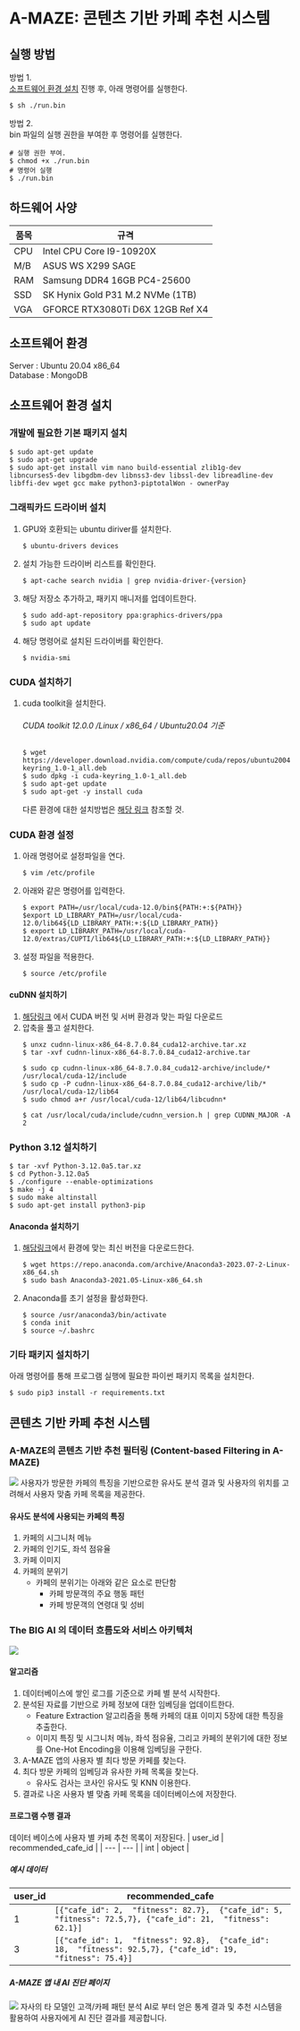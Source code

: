 # A-MAZE: 콘텐츠 기반 카페 추천 시스템
## 실행 방법
방법 1.   
[소프트웨어 환경 설치](#소프트웨어-환경-설치) 진행 후, 아래 명령어를 실행한다.
```shell
$ sh ./run.bin
```
방법 2.   
bin 파일의 실행 권한을 부여한 후 명령어를 실행한다.
```shell
# 실행 권한 부여.
$ chmod +x ./run.bin
# 명령어 실행
$ ./run.bin
```

## 하드웨어 사양
| 품목 | 규격 |
|------|------|
|CPU|Intel CPU Core I9-10920X|
|M/B| ASUS WS X299 SAGE|
|RAM | Samsung DDR4 16GB PC4-25600|
|SSD|SK Hynix Gold P31 M.2 NVMe (1TB)|
|VGA|GFORCE RTX3080Ti D6X 12GB Ref X4|
## 소프트웨어 환경
Server : Ubuntu 20.04 x86_64  
Database : MongoDB

## 소프트웨어 환경 설치
### 개발에 필요한 기본 패키지 설치
```shell
$ sudo apt-get update
$ sudo apt-get upgrade
$ sudo apt-get install vim nano build-essential zlib1g-dev libncurses5-dev libgdbm-dev libnss3-dev libssl-dev libreadline-dev libffi-dev wget gcc make python3-piptotalWon - ownerPay
```
### 그래픽카드 드라이버 설치
1. GPU와 호환되는 ubuntu diriver를 설치한다.
    ```shell 
    $ ubuntu-drivers devices
    ```
2. 설치 가능한 드라이버 리스트를 확인한다.
    ```shell 
    $ apt-cache search nvidia | grep nvidia-driver-{version}
    ```
3. 해당 저장소 추가하고, 패키지 매니저를 업데이트한다.
    ```shell 
    $ sudo add-apt-repository ppa:graphics-drivers/ppa
    $ sudo apt update
    ``` 
4. 해당 명령어로 설치된 드라이버를 확인한다.
    ```shell
    $ nvidia-smi
    ```

### CUDA 설치하기
1. cuda toolkit을 설치한다.  
    ###### CUDA toolkit 12.0.0 /Linux / x86_64 / Ubuntu20.04 기준
    ```shell
    $ wget https://developer.download.nvidia.com/compute/cuda/repos/ubuntu2004/x86_64/cuda-keyring_1.0-1_all.deb
    $ sudo dpkg -i cuda-keyring_1.0-1_all.deb
    $ sudo apt-get update
    $ sudo apt-get -y install cuda
    ```
    다른 환경에 대한 설치방법은 [해당 링크](https://developer.nvidia.com/cuda-12-0-0-download-archive) 참조할 것.

### CUDA 환경 설정
1. 아래 명령어로 설정파일을 연다.
    ```shell
    $ vim /etc/profile
    ```
2. 아래와 같은 명령어를 입력한다.
    ```shell
    $ export PATH=/usr/local/cuda-12.0/bin${PATH:+:${PATH}}
    $export LD_LIBRARY_PATH=/usr/local/cuda-12.0/lib64${LD_LIBRARY_PATH:+:${LD_LIBRARY_PATH}}
    $ export LD_LIBRARY_PATH=/usr/local/cuda-12.0/extras/CUPTI/lib64${LD_LIBRARY_PATH:+:${LD_LIBRARY_PATH}}
    ```
3. 설정 파일을 적용한다.
    ```shell
    $ source /etc/profile
    ```
#### cuDNN 설치하기  
1. [해당링크](https://developer.nvidia.com/rdp/cudnn-archive) 에서 CUDA 버전 및 서버 환경과 맞는 파일 다운로드 
2. 압축을 풀고 설치한다.
    ```shell
    $ unxz cudnn-linux-x86_64-8.7.0.84_cuda12-archive.tar.xz
    $ tar -xvf cudnn-linux-x86_64-8.7.0.84_cuda12-archive.tar

    $ sudo cp cudnn-linux-x86_64-8.7.0.84_cuda12-archive/include/* /usr/local/cuda-12/include
    $ sudo cp -P cudnn-linux-x86_64-8.7.0.84_cuda12-archive/lib/* /usr/local/cuda-12/lib64
    $ sudo chmod a+r /usr/local/cuda-12/lib64/libcudnn*

    $ cat /usr/local/cuda/include/cudnn_version.h | grep CUDNN_MAJOR -A 2
    ```

### Python 3.12 설치하기
```shell
$ tar -xvf Python-3.12.0a5.tar.xz
$ cd Python-3.12.0a5
$ ./configure --enable-optimizations
$ make -j 4
$ sudo make altinstall
$ sudo apt-get install python3-pip
```


#### Anaconda 설치하기 
1. [해당링크](https://repo.anaconda.com/archive/)에서 환경에 맞는 최신 버전을 다운로드한다.
    ```shell
    $ wget https://repo.anaconda.com/archive/Anaconda3-2023.07-2-Linux-x86_64.sh
    $ sudo bash Anaconda3-2021.05-Linux-x86_64.sh
    ```
2. Anaconda를 초기 설정을 활성화한다.
    ```shell
    $ source /usr/anaconda3/bin/activate 
    $ conda init
    $ source ~/.bashrc
    ```

### 기타 패키지 설치하기
아래 명령어를 통해 프로그램 실행에 필요한 파이썬 패키지 목록을 설치한다.
```shell
$ sudo pip3 install -r requirements.txt
```

## 콘텐츠 기반 카페 추천 시스템 
### A-MAZE의 콘텐츠 기반 추천 필터링 (Content-based Filtering in A-MAZE)
![](./images/the_big_ai_architecture.png)
사용자가 방문한 카페의 특징을 기반으로한 유사도 분석 결과 및 사용자의 위치를 고려해서 사용자 맞춤 카페 목록을 제공한다.

#### 유사도 분석에 사용되는 카페의 특징
1. 카페의 시그니처 메뉴
2. 카페의 인기도, 좌석 점유율
3. 카페 이미지
4. 카페의 분위기
    - 카페의 분위기는 아래와 같은 요소로 판단함
        - 카페 방문객의 주요 행동 패턴
        - 카페 방문객의 연령대 및 성비

### The BIG AI 의 데이터 흐름도와 서비스 아키텍처
![](./images/amaze.png)

#### 알고리즘
1. 데이터베이스에 쌓인 로그를 기준으로 카페 별 분석 시작한다.
2. 분석된 자료를 기반으로 카페 정보에 대한 임베딩을 업데이트한다.
    - Feature Extraction 알고리즘을 통해 카페의 대표 이미지 5장에 대한 특징을 추출한다.
    - 이미지 특징 및 시그니처 메뉴, 좌석 점유율, 그리고 카페의 분위기에 대한 정보를 One-Hot Encoding을 이용해 임베딩을 구한다.
3. A-MAZE 앱의 사용자 별 최다 방문 카페를 찾는다.
4. 최다 방문 카페의 임베딩과 유사한 카페 목록을 찾는다.
    - 유사도 검사는 코사인 유사도 및 KNN 이용한다.
5. 결과로 나온 사용자 별 맞춤 카페 목록을 데이터베이스에 저장한다.

#### 프로그램 수행 결과
데이터 베이스에 사용자 별 카페 추천 목록이 저장된다.
| user_id | recommended_cafe_id | 
| --- | --- |
| int | object |

##### 예시 데이터
| user_id | recommended_cafe | 
| --- | --- |
| 1 | `[{"cafe_id": 2,  "fitness": 82.7},  {"cafe_id": 5,  "fitness": 72.5,7}, {"cafe_id": 21,  "fitness": 62.1}]`|
| 3 | `[{"cafe_id": 1,  "fitness": 92.8},  {"cafe_id": 18,  "fitness": 92.5,7}, {"cafe_id": 19,  "fitness": 75.4}]`|

##### A-MAZE 앱 내 AI 진단 페이지
![](./images/A_MAZE_MyPage.png)
자사의 타 모델인 고객/카페 패턴 분석 AI로 부터 얻은 통계 결과 및 추천 시스템을 활용하여 사용자에게 AI 진단 결과를 제공합니다.